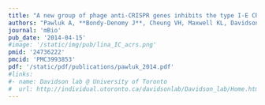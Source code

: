 ```yaml
---
title: "A new group of phage anti-CRISPR genes inhibits the type I-E CRISPR-Cas system of Pseudomonas aeruginosa"
authors: "Pawluk A, **Bondy-Denomy J**, Cheung VH, Maxwell KL, Davidson AR."
journal: 'mBio'
pub_date: '2014-04-15'
#image: '/static/img/pub/lina_IC_acrs.png'
pmid: '24736222'
pmcid: 'PMC3993853'
pdf: '/static/pdf/publications/pawluk_2014.pdf'
#links:
#- name: Davidson lab @ University of Toronto
#  url: http://individual.utoronto.ca/davidsonlab/Davidson_lab/Home.html
---
```

